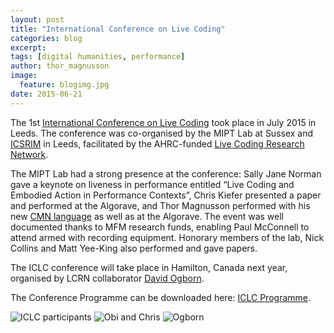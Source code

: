 ```yaml
---
layout: post
title: "International Conference on Live Coding"
categories: blog
excerpt:
tags: [digital humanities, performance]
author: thor_magnusson
image:
  feature: blogimg.jpg
date: 2015-06-21
---
```


The 1st [International Conference on Live Coding](http://iclc.livecodenetwork.org/) took place in July 2015 in Leeds. The conference was co-organised by the MIPT Lab at Sussex and [ICSRIM](http://icsrim.leeds.ac.uk/) in Leeds, facilitated by the AHRC-funded [Live Coding Research Network](http://www.livecodenetwork.org/).

The MIPT Lab had a strong presence at the conference: Sally Jane Norman gave a keynote on liveness in performance entitled “Live Coding and Embodied Action in Performance Contexts”, Chris Kiefer presented a paper and performed at the Algorave, and Thor Magnusson performed with his new [CMN language](http://github.com/thormagnusson/cmn) as well as at the Algorave. The event was well documented thanks to MFM research funds, enabling Paul McConnell to attend armed with recording equipment. Honorary members of the lab, Nick Collins and Matt Yee-King also performed and gave papers.

The ICLC conference will take place in Hamilton, Canada next year, organised by LCRN collaborator [David Ogborn](http://csmm.mcmaster.ca/faculty/profile_ogborn.html).

The Conference Programme can be downloaded here: [ICLC Programme](http://miptl.org/site/wp-content/uploads/2015/07/ICLC-Programme.pdf).

![ICLC participants]( {{site.url}}/images/ICLC_participants.jpeg)
![Obi and Chris]( {{site.url}}/images/obi_chris.jpg)
![Ogborn]( {{site.url}}/images/ogborn.png)
